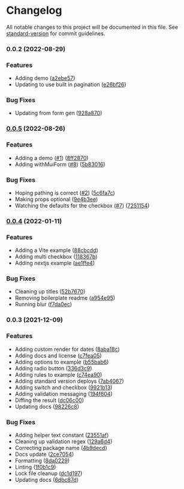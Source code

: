 # Changelog

All notable changes to this project will be documented in this file. See [standard-version](https://github.com/conventional-changelog/standard-version) for commit guidelines.

### 0.0.2 (2022-08-29)


### Features

* Adding demo ([a2ebe57](https://github.com/christopher-caldwell/ui-components/commit/a2ebe57c568bc8088627047a3cb9398c1632fc9d))
* Updating to use built in pagination ([e26bf26](https://github.com/christopher-caldwell/ui-components/commit/e26bf26ad82fa1b3dd9ad8e6923c56023db45be0))


### Bug Fixes

* Updating from form gen ([928a870](https://github.com/christopher-caldwell/ui-components/commit/928a87064c4c0827b481db670d0a67b2e9dcda55))

### [0.0.5](https://github.com/christopher-caldwell/mui-form-generator/compare/v0.0.4...v0.0.5) (2022-08-26)


### Features

* Adding a demo ([#1](https://github.com/christopher-caldwell/mui-form-generator/issues/1)) ([8ff2870](https://github.com/christopher-caldwell/mui-form-generator/commit/8ff2870faa0c276be1c9e1381f820cf27c6c746b))
* Adding withMuiForm ([#8](https://github.com/christopher-caldwell/mui-form-generator/issues/8)) ([5b83016](https://github.com/christopher-caldwell/mui-form-generator/commit/5b83016999b8f9b49d20c2c917d4738ca81504cd))


### Bug Fixes

* Hoping pathing is correct ([#2](https://github.com/christopher-caldwell/mui-form-generator/issues/2)) ([5c6fa7c](https://github.com/christopher-caldwell/mui-form-generator/commit/5c6fa7cc20f8067e7c6762cee5d328b8f647a61a))
* Making props optional ([9e4b3ee](https://github.com/christopher-caldwell/mui-form-generator/commit/9e4b3ee1c5770b5de36792a9a11e6bad86a57822))
* Watching the defaults for the checkbox ([#7](https://github.com/christopher-caldwell/mui-form-generator/issues/7)) ([7251154](https://github.com/christopher-caldwell/mui-form-generator/commit/725115470318fcffff51c9912b6d42130150dfdd))

### [0.0.4](https://github.com/christopher-caldwell/mui-form-generator/compare/v0.0.3...v0.0.4) (2022-01-11)


### Features

* Adding a Vite example ([88cbcdd](https://github.com/christopher-caldwell/mui-form-generator/commit/88cbcdd8a22671b41838d40296a7510fc92a33be))
* Adding multi checkbox ([118367b](https://github.com/christopher-caldwell/mui-form-generator/commit/118367bb4325df5314fdd39acd957a5bfb9377d7))
* Adding nextjs example ([ae1ffe4](https://github.com/christopher-caldwell/mui-form-generator/commit/ae1ffe4e39c03267c7befb5be6770320e825ed1c))


### Bug Fixes

* Cleaning up titles ([52b7670](https://github.com/christopher-caldwell/mui-form-generator/commit/52b767042ea742edc99887971c64794bf6a57d59))
* Removing boilerplate readme ([a954e95](https://github.com/christopher-caldwell/mui-form-generator/commit/a954e95e39620e23a2884bd1f2757d0740d7f49c))
* Running blur ([f7da0ec](https://github.com/christopher-caldwell/mui-form-generator/commit/f7da0ecc2d59f90863fb7544e15e370741342a66))

### 0.0.3 (2021-12-09)


### Features

* Adding custom render for dates ([8aba18c](https://github.com/christopher-caldwell/mui-form-generator/commit/8aba18cf86361287442a5f66e9d11e2679059cf1))
* Adding docs and license ([c7fea05](https://github.com/christopher-caldwell/mui-form-generator/commit/c7fea05348e0e9c30da25d174dcb29f70306dfb0))
* Adding options to example ([b55bab6](https://github.com/christopher-caldwell/mui-form-generator/commit/b55bab64596602d19fcbf91d229fbf37f24e2cad))
* Adding radio button ([336d3c9](https://github.com/christopher-caldwell/mui-form-generator/commit/336d3c9505f6bf06bb21c5e762531024bc2bef10))
* Adding rules to example ([c74ea90](https://github.com/christopher-caldwell/mui-form-generator/commit/c74ea90517d01b546e85623ae3368322c611cfae))
* Adding standard version deploys ([7ab4067](https://github.com/christopher-caldwell/mui-form-generator/commit/7ab40671b4809f450b0afdb131ebffbafbda64bb))
* Adding switch and checkbox ([9921b13](https://github.com/christopher-caldwell/mui-form-generator/commit/9921b137c86dcf760a6b01d372fc5edc0106d811))
* Adding validation messaging ([194f604](https://github.com/christopher-caldwell/mui-form-generator/commit/194f60432081c79ed1d3c09531419545cea07b62))
* Diffing the result ([dc06c00](https://github.com/christopher-caldwell/mui-form-generator/commit/dc06c0016577c091d037978c0c804300717decd5))
* Updating docs ([98226c8](https://github.com/christopher-caldwell/mui-form-generator/commit/98226c8d9339e71974e81cd7b02beaa952eb5fd3))


### Bug Fixes

* Adding helper text constant ([23551af](https://github.com/christopher-caldwell/mui-form-generator/commit/23551af7c4cf8e4e51e0ffda86de77e1b0784a33))
* Cleaning up validation regex ([129a6d4](https://github.com/christopher-caldwell/mui-form-generator/commit/129a6d4139efc5a6ee5f385d75f3a7a926e47853))
* Correcting package name ([4b9decd](https://github.com/christopher-caldwell/mui-form-generator/commit/4b9decd9d2d07174112131f70e6f1091c79672ed))
* Docs update ([2ce7054](https://github.com/christopher-caldwell/mui-form-generator/commit/2ce705439cfcaa273ca62498cb957d46f73923f5))
* Formatting ([8da0229](https://github.com/christopher-caldwell/mui-form-generator/commit/8da0229fe50cac54479a4127c49650c22e07a26b))
* Linting ([1f0b1c9](https://github.com/christopher-caldwell/mui-form-generator/commit/1f0b1c903b7099cf231551b5c431110977e60274))
* Lock file cleanup ([dc1d197](https://github.com/christopher-caldwell/mui-form-generator/commit/dc1d1970e15bbf3a6c346e386de80464f0f266f1))
* Updating docs ([6dbc87d](https://github.com/christopher-caldwell/mui-form-generator/commit/6dbc87d82013744b18089ce76771953489c4f29e))
